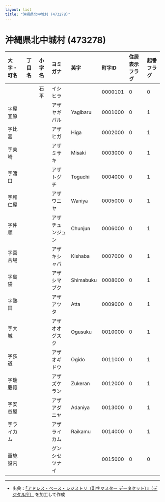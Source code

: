 ```yaml
---
layout: list
title: "沖縄県北中城村 (473278)"
---
```


# 沖縄県北中城村 (473278)

| 大字・町名 | 丁目名 | 小字名 | ヨミガナ | 英字 | 町字ID | 住居表示フラグ | 起番フラグ |
|:---|:---|:---|:---|:---|:---|:---|:---|
|  |  | 石平 | イシヒラ |  | 0000101 | 0 | 0 |
| 字屋宜原 |  |  | アザヤギバル | Yagibaru | 0001000 | 0 | 1 |
| 字比嘉 |  |  | アザヒガ | Higa | 0002000 | 0 | 1 |
| 字美崎 |  |  | アザミサキ | Misaki | 0003000 | 0 | 1 |
| 字渡口 |  |  | アザトグチ | Toguchi | 0004000 | 0 | 1 |
| 字和仁屋 |  |  | アザワニヤ | Waniya | 0005000 | 0 | 1 |
| 字仲順 |  |  | アザチュンジュン | Chunjun | 0006000 | 0 | 1 |
| 字喜舎場 |  |  | アザキシャバ | Kishaba | 0007000 | 0 | 1 |
| 字島袋 |  |  | アザシマブク | Shimabuku | 0008000 | 0 | 1 |
| 字熱田 |  |  | アザアツタ | Atta | 0009000 | 0 | 1 |
| 字大城 |  |  | アザオオグスク | Ogusuku | 0010000 | 0 | 1 |
| 字荻道 |  |  | アザオギドウ | Ogido | 0011000 | 0 | 1 |
| 字瑞慶覧 |  |  | アザズケラン | Zukeran | 0012000 | 0 | 1 |
| 字安谷屋 |  |  | アザアダニヤ | Adaniya | 0013000 | 0 | 1 |
| 字ライカム |  |  | アザライカム | Raikamu | 0014000 | 0 | 1 |
| 軍施設内 |  |  | グンシセツナイ |  | 0015000 | 0 | 0 |

---

- 出典：[「アドレス・ベース・レジストリ（町字マスター データセット）』（デジタル庁）](https://www.digital.go.jp/policies/base_registry_address/) を加工して作成